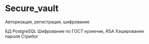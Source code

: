 # Secure_vault
Авторизация, регистрация, шифрование

БД PostgreSQL
Шифрование по ГОСТ кузнечик, RSA
Хэширование пароля Стрибог

